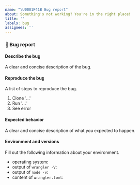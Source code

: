 ```yaml
---
name: "\U0001F41B Bug report"
about: Something's not working? You're in the right place! 
title: ''
labels: bug
assignees: ''
---
```


### 🐛 Bug report

<!-- 
  Did you remember to update wrangler?
  https://developers.cloudflare.com/workers/cli-wrangler/install-update#update

  Did you search for related issues?
  https://github.com/cloudflare/wrangler/issues
-->

#### Describe the bug

A clear and concise description of the bug.

#### Reproduce the bug

A list of steps to reproduce the bug.

1. Clone '...'
2. Run '...'
3. See error

#### Expected behavior

A clear and concise description of what you expected to happen.

#### Environment and versions

Fill out the following information about your environment.

* operating system:
* output of `wrangler -V`:
* output of `node -v`:
* content of `wrangler.toml`:
